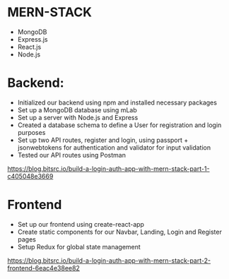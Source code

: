 # MERN-STACK
- MongoDB
- Express.js
- React.js
- Node.js

# Backend:
- Initialized our backend using npm and installed necessary packages
- Set up a MongoDB database using mLab
- Set up a server with Node.js and Express
- Created a database schema to define a User for registration and login purposes
- Set up two API routes, register and login, using passport + jsonwebtokens for authentication and validator for input validation
- Tested our API routes using Postman

https://blog.bitsrc.io/build-a-login-auth-app-with-mern-stack-part-1-c405048e3669

# Frontend
- Set up our frontend using create-react-app
- Create static components for our Navbar, Landing, Login and Register pages
- Setup Redux for global state management

https://blog.bitsrc.io/build-a-login-auth-app-with-mern-stack-part-2-frontend-6eac4e38ee82
